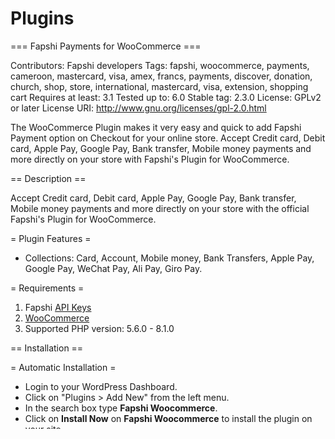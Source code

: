 # Plugins

=== Fapshi Payments for WooCommerce ===

Contributors: Fapshi developers
Tags: fapshi, woocommerce, payments, cameroon, mastercard, visa, amex, francs, payments, discover, donation, church, shop, store, international, mastercard, visa, extension, shopping cart
Requires at least: 3.1
Tested up to: 6.0
Stable tag: 2.3.0
License: GPLv2 or later
License URI: http://www.gnu.org/licenses/gpl-2.0.html

The WooCommerce Plugin makes it very easy and quick to add Fapshi Payment option on Checkout for your online store. Accept Credit card, Debit card, Apple Pay, Google Pay, Bank transfer, Mobile money payments and more directly on your store with Fapshi's Plugin for WooCommerce.

== Description ==

Accept Credit card, Debit card, Apple Pay, Google Pay, Bank transfer, Mobile money payments and more directly on your store with the official Fapshi's Plugin for WooCommerce.

= Plugin Features =

* Collections: Card, Account, Mobile money, Bank Transfers, Apple Pay, Google Pay, WeChat Pay, Ali Pay, Giro Pay.


= Requirements =

1. Fapshi [API Keys](https://documentation.fapshi.com/dev-tools.html#api-credentials)
2. [WooCommerce](https://woocommerce.com/)
6. Supported PHP version: 5.6.0 - 8.1.0

== Installation ==

= Automatic Installation =
*   Login to your WordPress Dashboard.
*   Click on "Plugins > Add New" from the left menu.
*   In the search box type __Fapshi Woocommerce__.
*   Click on __Install Now__ on __Fapshi Woocommerce__ to install the plugin on your site.
*   Confirm the installation.
*   Activate the plugin.
*   Click on "WooCommerce > Settings" from the left menu and click the "Checkout" tab.
*   Click on the __Fapshi__ link from the available Checkout Options
*   Configure your __Fapshi Woocommerce__ settings accordingly.

= Manual Installation =
1.  Download the plugin zip file(https://github.com/Fapshi/Plugins).
2.  Login to your WordPress Admin. Click on "Plugins > Add New" from the left menu.
3.  Click on the "Upload" option, then click "Choose File" to select the zip file you downloaded. Click "OK" and "Install Now" to complete the installation.
4.  Activate the plugin.
5.  Click on "WooCommerce > Settings" from the left menu and click the "Checkout" tab.
6.  Click on the __Fapshi__ link from the available Checkout Options
7. Configure your __Fapshi WooCommerce__ settings accordingly.

For FTP manual installation, [check here](https://wordpress.org/support/article/managing-plugins).

= Configure the plugin =
To configure the plugin, go to __WooCommerce > Settings__ from the left menu, click __Checkout__ tab. Click on __Rave__.

* __Enable/Disable__ - check the box to enable Fapshi Payment Gateway.



= Best Practices =

1. When in doubt about a transaction, always check the Fapshi Dashboard to confirm the status of a transaction.
2. Always ensure you keep your API keys securely and privately. Do not share with anyone
4. Always ensure you install the most recent version of the Fapshi's Wordpress plugin


= Support =

For additional assistance using this library, contact the developer experience (DX) team via [email](mailto:developers@fapshi.com) or on [slack](https://fapshicommunity.slack.com). 

You can also follow us [@fapshi](https://twitter.com/fapshi) and let us know what you think 😊.

== Frequently Asked Questions ==

= What Do I Need To Use The Plugin =

1. You need to open an account on [Fapshi](https://dashboard.fapshi.com)

= Recommended Requirements =

* Latest WordPress version.
* PHP version 5.6 or greater.
* MySQL version 5.6 or greater.

== Screenshots ==



== Other Notes ==
